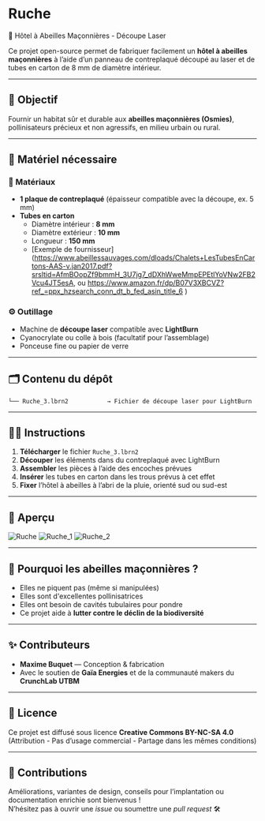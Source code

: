 # Ruche
 🐝 Hôtel à Abeilles Maçonnières - Découpe Laser

Ce projet open-source permet de fabriquer facilement un **hôtel à abeilles maçonnières** à l’aide d’un panneau de contreplaqué découpé au laser et de tubes en carton de 8 mm de diamètre intérieur.

---

## 🌱 Objectif

Fournir un habitat sûr et durable aux **abeilles maçonnières (Osmies)**, pollinisateurs précieux et non agressifs, en milieu urbain ou rural.

---

## 🧰 Matériel nécessaire

### 📄 Matériaux
- **1 plaque de contreplaqué** (épaisseur compatible avec la découpe, ex. 5 mm)
- **Tubes en carton**  
  - Diamètre intérieur : **8 mm**  
  - Diamètre extérieur : **10 mm**  
  - Longueur : **150 mm**  
  - [Exemple de fournisseur](https://www.abeillessauvages.com/dloads/Chalets+LesTubesEnCartons-AAS-v.jan2017.pdf?srsltid=AfmBOopZf9bmmH_3U7jg7_dDXhWweMmpEPEtlYoVNw2FB2Vcu4JT5esA, ou https://www.amazon.fr/dp/B07V3XBCVZ?ref_=ppx_hzsearch_conn_dt_b_fed_asin_title_6 )

### ⚙️ Outillage
- Machine de **découpe laser** compatible avec **LightBurn**
- Cyanocrylate ou colle à bois (facultatif pour l’assemblage)
- Ponceuse fine ou papier de verre

---

## 🗂️ Contenu du dépôt

```
└── Ruche_3.lbrn2           → Fichier de découpe laser pour LightBurn
```

---

## 🧑‍🏭 Instructions

1. **Télécharger** le fichier `Ruche_3.lbrn2`
2. **Découper** les éléments dans du contreplaqué avec LightBurn
3. **Assembler** les pièces à l’aide des encoches prévues
4. **Insérer** les tubes en carton dans les trous prévus à cet effet
5. **Fixer** l’hôtel à abeilles à l’abri de la pluie, orienté sud ou sud-est

---

## 📸 Aperçu

![Ruche](https://github.com/user-attachments/assets/4b4bcede-6f77-48c4-88c9-a14f6a7b74b6)
![Ruche_1](https://github.com/user-attachments/assets/fb13b157-a77f-4566-bb4f-ff378fe96ac3)
![Ruche_2](https://github.com/user-attachments/assets/a57c3fe4-cdfd-4cc1-b0e8-8877a4d838dd)

---

## 🐝 Pourquoi les abeilles maçonnières ?

- Elles ne piquent pas (même si manipulées)
- Elles sont d'excellentes pollinisatrices
- Elles ont besoin de cavités tubulaires pour pondre
- Ce projet aide à **lutter contre le déclin de la biodiversité**

---

## ✨ Contributeurs

- **Maxime Buquet** — Conception & fabrication
- Avec le soutien de **Gaïa Energies** et de la communauté makers du **CrunchLab UTBM** 

---

## 📜 Licence

Ce projet est diffusé sous licence **Creative Commons BY-NC-SA 4.0**  
(Attribution - Pas d’usage commercial - Partage dans les mêmes conditions)

---

## 🤝 Contributions

Améliorations, variantes de design, conseils pour l’implantation ou documentation enrichie sont bienvenus !  
N’hésitez pas à ouvrir une *issue* ou soumettre une *pull request* 🛠️
